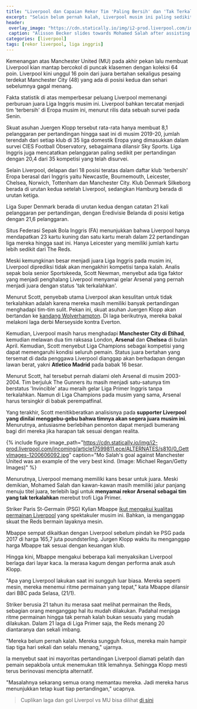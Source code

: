 ```yaml
---
title: "Liverpool dan Capaian Rekor Tim 'Paling Bersih' dan 'Tak Terkalahkan'"
excerpt: "Selain belum pernah kalah, Liverpool musim ini paling sedikit membuat pelanggaran."
header:
 overlay_image: "https://cdn.statically.io/img/i2-prod.liverpool.com/incoming/article17595213.ece/ALTERNATES/s810/0_GettyImages-1200560511.jpg"
 caption: "Alisson Becker slides towards Mohamed Salah after assisting the Egyptian's stoppage-time goal against Manchester United. (Image: Photo by Michael Regan/Getty Images)"
categories: [liverpool]
tags: [rekor liverpool, liga inggris]
---
```

Kemenangan atas Manchester United (MU) pada akhir pekan lalu membuat Liverpool kian mantap bercokol di puncak klasemen dengan koleksi 64 poin. Liverpool kini unggul 16 poin dari juara bertahan sekaligus pesaing terdekat Manchester City (48) yang ada di posisi kedua dan sehari sebelumnya gagal menang.

Fakta statistik di atas memperbesar peluang Liverpool memenangi perburuan juara Liga Inggris musim ini. Liverpool bahkan tercatat menjadi tim 'terbersih' di Eropa musim ini, menurut rilis data sebuah survei pada Senin.

Skuat asuhan Juergen Klopp tersebut rata-rata hanya membuat 8,1 pelanggaran per pertandingan hingga saat ini di musim 2019-20, jumlah terendah dari setiap klub di 35 liga domestik Eropa yang dimasukkan dalam survei CIES Football Observatory, sebagaimana dilansir Sky Sports. Liga Inggris juga mencatatkan pelanggaran paling sedikit per pertandingan dengan 20,4 dari 35 kompetisi yang telah disurvei.

Selain Liverpool, delapan dari 18 posisi teratas dalam daftar klub 'terbersih' Eropa berasal dari Inggris yaitu Newcastle, Bournemouth, Leicester, Chelsea, Norwich, Tottenham dan Manchester City. Klub Denmark Silkeborg berada di urutan kedua setelah Liverpool, sedangkan Hamburg berada di urutan ketiga.

Liga Super Denmark berada di urutan kedua dengan catatan 21 kali pelanggaran per pertandingan, dengan Eredivisie Belanda di posisi ketiga dengan 21,6 pelanggaran.

Situs Federasi Sepak Bola Inggris (FA) menunjukkan bahwa Liverpool hanya mendapatkan 23 kartu kuning dan satu kartu merah dalam 22 pertandingan liga mereka hingga saat ini. Hanya Leicester yang memiliki jumlah kartu lebih sedikit dari The Reds.

Meski kemungkinan besar menjadi juara Liga Inggris pada musim ini, Liverpool diprediksi tidak akan mengakhiri kompetisi tanpa kalah. Analis sepak bola senior Sportskeeda, Scott Newman, menyebut ada tiga faktor yang menjadi penghalang Liverpool menyamai gelar Arsenal yang pernah menjadi juara dengan status 'tak terkalahkan'.

Menurut Scott, penyebab utama Liverpool akan kesulitan untuk tidak terkalahkan adalah karena mereka masih memiliki banyak pertandingan menghadapi tim-tim sulit. Pekan ini, skuat asuhan Juergen Klopp akan bertandan ke [kandang Wolverhampton](/liverpool/away-vs-wolves). Di laga berikutnya, mereka bakal melakoni laga derbi Merseyside kontra Everton.

Kemudian, Liverpool masih harus menghadapi **Manchester City di Etihad**, kemudian melawan dua tim raksasa London, **Arsenal** dan **Chelsea** di bulan April.  Kemudian, Scott menyebut Liga Champions sebagai kompetisi yang dapat memengaruhi kondisi seluruh pemain. Status juara bertahan yang tersemat di dada penggawa Liverpool dianggap akan berhadapan dengan lawan berat, yakni **Atletico Madrid** pada babak 16 besar.

Menurut Scott, hal tersebut pernah dialami oleh Arsenal di musim 2003-2004. Tim berjuluk The Gunners itu masih menjadi satu-satunya tim berstatus 'Invincible' atau meraih gelar Liga Primer Inggris tanpa terkalahkan. Namun di Liga Champions pada musim yang sama, Arsenal harus tersingkir di babak perempatfinal.

Yang terakhir, Scott menitikberatkan analisisnya pada **supporter Liverpool yang dinilai menggebu-gebu bahwa timnya akan segera juara musim ini**. Menurutnya, antusiasme berlebihan penonton dapat menjadi bumerang bagi diri mereka jika harapan tak sesuai dengan realita.

{% include figure image_path="https://cdn.statically.io/img/i2-prod.liverpool.com/incoming/article17599811.ece/ALTERNATES/s810/0_GettyImages-1200606092.jpg" caption="Mo Salah's goal against Manchester United was an example of the very best kind. (Image: Michael Regan/Getty Images)" %}

Menurutnya, Liverpool memang memiliki kans besar untuk juara. Meski demikian, Mohamed Salah dan kawan-kawan masih memiliki jalur panjang menuju titel juara, terlebih lagi untuk **menyamai rekor Arsenal sebagai tim yang tak terkalahkan** merebut trofi Liga Primer.

Striker Paris St-Germain (PSG) Kylian Mbappe [ikut mengakui kualitas permainan Liverpool](https://www.liverpool.com/liverpool-fc-news/transfer-news/liverpool-kylian-mbappe-real-madrid-17603718) yang spektakuler musim ini. Bahkan, ia menganggap skuat the Reds bermain layaknya mesin.

Mbappe sempat dikaitkan dengan Liverpool sebelum pindah ke PSG pada 2017 di harga 165,7 juta poundsterling. Jurgen Klopp waktu itu menganggap harga Mbappe tak sesuai dengan keuangan klub.

Hingga kini, Mbappe mengakui beberapa kali menyaksikan Liverpool berlaga dari layar kaca. Ia merasa kagum dengan performa anak asuh Klopp.

"Apa yang Liverpool lakukan saat ini sungguh luar biasa. Mereka seperti mesin, mereka menemui ritme permainan yang tepat," kata Mbappe dilansir dari BBC pada Selasa, (21/1).

Striker berusia 21 tahun itu merasa saat melihat permainan the Reds, sebagian orang menganggap hal itu mudah dilakukan. Padahal menjaga ritme permainan hingga tak pernah kalah bukan sesuatu yang mudah dilakukan. Dalam 21 laga di Liga Primer saja, the Reds menang 20 diantaranya dan sekali imbang.

"Mereka belum pernah kalah. Mereka sungguh fokus, mereka main hampir tiap tiga hari sekali dan selalu menang," ujarnya.

Ia menyebut saat ini mayoritas pertandingan Liverpool diamati pelatih dan pemain sepakbola untuk menemukan titik lemahnya. Sehingga Klopp mesti terus berinovasi mencipta alternatif.

"Masalahnya sekarang semua orang memantau mereka. Jadi mereka harus menunjukkan tetap kuat tiap pertandingan," ucapnya.

> Cuplikan laga dan gol Liverpol vs MU bisa dilihat [di sini](/liverpool/home-vs-munyuk)

